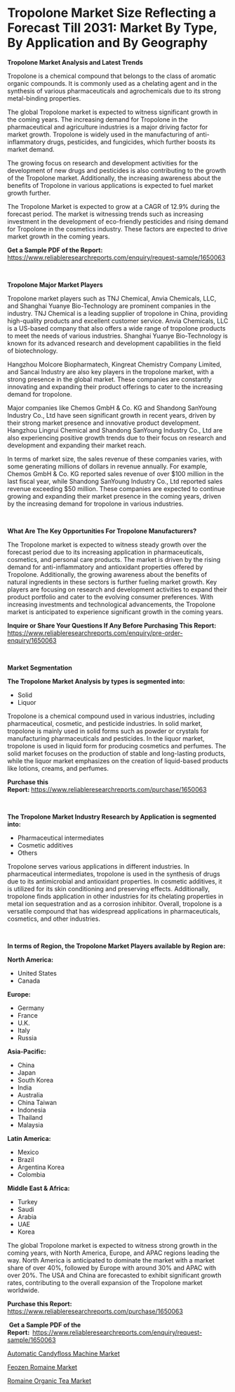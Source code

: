 <p><h1>Tropolone Market Size Reflecting a Forecast Till 2031: Market By Type, By Application and By Geography</h1></p><p><strong>Tropolone Market Analysis and Latest Trends</strong></p>
<p><p>Tropolone is a chemical compound that belongs to the class of aromatic organic compounds. It is commonly used as a chelating agent and in the synthesis of various pharmaceuticals and agrochemicals due to its strong metal-binding properties.</p><p>The global Tropolone market is expected to witness significant growth in the coming years. The increasing demand for Tropolone in the pharmaceutical and agriculture industries is a major driving factor for market growth. Tropolone is widely used in the manufacturing of anti-inflammatory drugs, pesticides, and fungicides, which further boosts its market demand.</p><p>The growing focus on research and development activities for the development of new drugs and pesticides is also contributing to the growth of the Tropolone market. Additionally, the increasing awareness about the benefits of Tropolone in various applications is expected to fuel market growth further.</p><p>The Tropolone Market is expected to grow at a CAGR of 12.9% during the forecast period. The market is witnessing trends such as increasing investment in the development of eco-friendly pesticides and rising demand for Tropolone in the cosmetics industry. These factors are expected to drive market growth in the coming years.</p></p>
<p><strong>Get a Sample PDF of the Report:&nbsp;</strong> <a href="https://www.reliableresearchreports.com/enquiry/request-sample/1650063">https://www.reliableresearchreports.com/enquiry/request-sample/1650063</a></p>
<p>&nbsp;</p>
<p><strong>Tropolone Major Market Players</strong></p>
<p><p>Tropolone market players such as TNJ Chemical, Anvia Chemicals, LLC, and Shanghai Yuanye Bio-Technology are prominent companies in the industry. TNJ Chemical is a leading supplier of tropolone in China, providing high-quality products and excellent customer service. Anvia Chemicals, LLC is a US-based company that also offers a wide range of tropolone products to meet the needs of various industries. Shanghai Yuanye Bio-Technology is known for its advanced research and development capabilities in the field of biotechnology.</p><p>Hangzhou Molcore Biopharmatech, Kingreat Chemistry Company Limited, and Sancai Industry are also key players in the tropolone market, with a strong presence in the global market. These companies are constantly innovating and expanding their product offerings to cater to the increasing demand for tropolone.</p><p>Major companies like Chemos GmbH & Co. KG and Shandong SanYoung Industry Co., Ltd have seen significant growth in recent years, driven by their strong market presence and innovative product development. Hangzhou Lingrui Chemical and Shandong SanYoung Industry Co., Ltd are also experiencing positive growth trends due to their focus on research and development and expanding their market reach.</p><p>In terms of market size, the sales revenue of these companies varies, with some generating millions of dollars in revenue annually. For example, Chemos GmbH & Co. KG reported sales revenue of over $100 million in the last fiscal year, while Shandong SanYoung Industry Co., Ltd reported sales revenue exceeding $50 million. These companies are expected to continue growing and expanding their market presence in the coming years, driven by the increasing demand for tropolone in various industries.</p></p>
<p>&nbsp;</p>
<p><strong>What Are The Key Opportunities For Tropolone Manufacturers?</strong></p>
<p><p>The Tropolone market is expected to witness steady growth over the forecast period due to its increasing application in pharmaceuticals, cosmetics, and personal care products. The market is driven by the rising demand for anti-inflammatory and antioxidant properties offered by Tropolone. Additionally, the growing awareness about the benefits of natural ingredients in these sectors is further fueling market growth. Key players are focusing on research and development activities to expand their product portfolio and cater to the evolving consumer preferences. With increasing investments and technological advancements, the Tropolone market is anticipated to experience significant growth in the coming years.</p></p>
<p><strong>Inquire or Share Your Questions If Any Before Purchasing This Report:</strong> <a href="https://www.reliableresearchreports.com/enquiry/pre-order-enquiry/1650063">https://www.reliableresearchreports.com/enquiry/pre-order-enquiry/1650063</a></p>
<p>&nbsp;</p>
<p><strong>Market Segmentation</strong></p>
<p><strong>The Tropolone Market Analysis by types is segmented into:</strong></p>
<p><ul><li>Solid</li><li>Liquor</li></ul></p>
<p><p>Tropolone is a chemical compound used in various industries, including pharmaceutical, cosmetic, and pesticide industries. In solid market, tropolone is mainly used in solid forms such as powder or crystals for manufacturing pharmaceuticals and pesticides. In the liquor market, tropolone is used in liquid form for producing cosmetics and perfumes. The solid market focuses on the production of stable and long-lasting products, while the liquor market emphasizes on the creation of liquid-based products like lotions, creams, and perfumes.</p></p>
<p><strong>Purchase this Report:&nbsp;</strong><a href="https://www.reliableresearchreports.com/purchase/1650063">https://www.reliableresearchreports.com/purchase/1650063</a></p>
<p>&nbsp;</p>
<p><strong>The Tropolone Market Industry Research by Application is segmented into:</strong></p>
<p><ul><li>Pharmaceutical intermediates</li><li>Cosmetic additives</li><li>Others</li></ul></p>
<p><p>Tropolone serves various applications in different industries. In pharmaceutical intermediates, tropolone is used in the synthesis of drugs due to its antimicrobial and antioxidant properties. In cosmetic additives, it is utilized for its skin conditioning and preserving effects. Additionally, tropolone finds application in other industries for its chelating properties in metal ion sequestration and as a corrosion inhibitor. Overall, tropolone is a versatile compound that has widespread applications in pharmaceuticals, cosmetics, and other industries.</p></p>
<p>&nbsp;</p>
<p><strong>In terms of Region, the Tropolone Market Players available by Region are:</strong></p>
<p>
    <p> <strong> North America: </strong>
        <ul>
            <li>United States</li>
            <li>Canada</li>
        </ul>
        </p> 
    <p> <strong> Europe: </strong>
        <ul>
            <li>Germany</li>
            <li>France</li>
            <li>U.K.</li>
            <li>Italy</li>
            <li>Russia</li>
        </ul>
        </p> 
    <p> <strong> Asia-Pacific: </strong>
        <ul>
            <li>China</li>
            <li>Japan</li>
            <li>South Korea</li>
            <li>India</li>
            <li>Australia</li>
            <li>China Taiwan</li>
            <li>Indonesia</li>
            <li>Thailand</li>
            <li>Malaysia</li>
        </ul>
        </p> 
    <p> <strong> Latin America: </strong>
        <ul>
            <li>Mexico</li>
            <li>Brazil</li>
            <li>Argentina Korea</li>
            <li>Colombia</li>
        </ul>
        </p> 
    <p> <strong> Middle East & Africa: </strong>
        <ul>
            <li>Turkey</li>
            <li>Saudi</li>
            <li>Arabia</li>
            <li>UAE</li>
            <li>Korea</li>
        </ul>
    </p>
    </p>
<p><p>The global Tropolone market is expected to witness strong growth in the coming years, with North America, Europe, and APAC regions leading the way. North America is anticipated to dominate the market with a market share of over 40%, followed by Europe with around 30% and APAC with over 20%. The USA and China are forecasted to exhibit significant growth rates, contributing to the overall expansion of the Tropolone market worldwide.</p></p>
<p><strong>Purchase this Report: </strong><a href="https://www.reliableresearchreports.com/purchase/1650063">https://www.reliableresearchreports.com/purchase/1650063</a></p>
<p>&nbsp;<strong>Get a Sample PDF of the Report:&nbsp;&nbsp;</strong><a href="https://www.reliableresearchreports.com/enquiry/request-sample/1650063">https://www.reliableresearchreports.com/enquiry/request-sample/1650063</a></p>
<p><strong></strong></p>
<p><p><a href="https://view.publitas.com/reportprime-1/automatic-candyfloss-machine-market-size-market-share-and-global-market-analysis-report-2023-2030/">Automatic Candyfloss Machine Market</a></p><p><a href="https://view.publitas.com/reportprime-1/feozen-romaine-market-a-comprehensive-report-of-its-market-share-growth-trends-2023-2030/">Feozen Romaine Market</a></p><p><a href="https://view.publitas.com/reportprime-1/romaine-organic-tea-market-size-and-examines-its-market-scope-with-a-primary-focus-on-growth-opportunities-and-forecasted-trends-spanning-from-2023-to-2030/">Romaine Organic Tea Market</a></p></p>